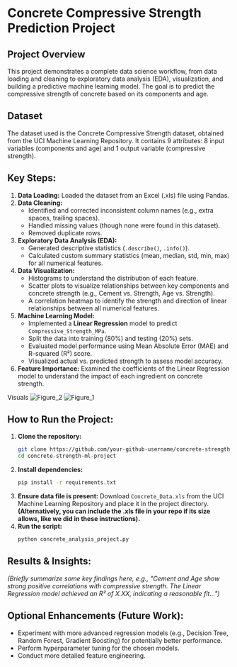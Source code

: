 # Concrete Compressive Strength Prediction Project

## Project Overview
This project demonstrates a complete data science workflow, from data loading and cleaning to exploratory data analysis (EDA), visualization, and building a predictive machine learning model. The goal is to predict the compressive strength of concrete based on its components and age.

## Dataset
The dataset used is the Concrete Compressive Strength dataset, obtained from the UCI Machine Learning Repository. It contains 9 attributes: 8 input variables (components and age) and 1 output variable (compressive strength).

## Key Steps:
1.  **Data Loading:** Loaded the dataset from an Excel (.xls) file using Pandas.
2.  **Data Cleaning:**
    *   Identified and corrected inconsistent column names (e.g., extra spaces, trailing spaces).
    *   Handled missing values (though none were found in this dataset).
    *   Removed duplicate rows.
3.  **Exploratory Data Analysis (EDA):**
    *   Generated descriptive statistics (`.describe()`, `.info()`).
    *   Calculated custom summary statistics (mean, median, std, min, max) for all numerical features.
4.  **Data Visualization:**
    *   Histograms to understand the distribution of each feature.
    *   Scatter plots to visualize relationships between key components and concrete strength (e.g., Cement vs. Strength, Age vs. Strength).
    *   A correlation heatmap to identify the strength and direction of linear relationships between all numerical features.
5.  **Machine Learning Model:**
    *   Implemented a **Linear Regression** model to predict `Compressive_Strength_MPa`.
    *   Split the data into training (80%) and testing (20%) sets.
    *   Evaluated model performance using Mean Absolute Error (MAE) and R-squared (R²) score.
    *   Visualized actual vs. predicted strength to assess model accuracy.
6.  **Feature Importance:** Examined the coefficients of the Linear Regression model to understand the impact of each ingredient on concrete strength.

Visuals
![Figure_2](https://github.com/user-attachments/assets/369abd00-7ab4-402f-ba9d-28f7b0a5502e)
![Figure_1](https://github.com/user-attachments/assets/ee1e1b46-3a8b-439e-bcfb-073a84e78b78)


## How to Run the Project:
1.  **Clone the repository:**
    ```bash
    git clone https://github.com/your-github-username/concrete-strength-ml-project.git
    cd concrete-strength-ml-project
    ```
2.  **Install dependencies:**
    ```bash
    pip install -r requirements.txt
    ```
3.  **Ensure data file is present:** Download `Concrete_Data.xls` from the UCI Machine Learning Repository and place it in the project directory. **(Alternatively, you can include the .xls file in your repo if its size allows, like we did in these instructions).**
4.  **Run the script:**
    ```bash
    python concrete_analysis_project.py
    ```

## Results & Insights:
*(Briefly summarize some key findings here, e.g., "Cement and Age show strong positive correlations with compressive strength. The Linear Regression model achieved an R² of X.XX, indicating a reasonable fit...")*

## Optional Enhancements (Future Work):
*   Experiment with more advanced regression models (e.g., Decision Tree, Random Forest, Gradient Boosting) for potentially better performance.
*   Perform hyperparameter tuning for the chosen models.
*   Conduct more detailed feature engineering.
